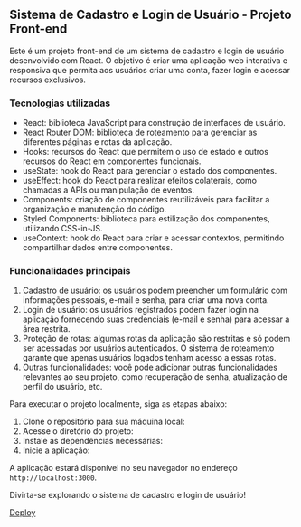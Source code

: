 ## Sistema de Cadastro e Login de Usuário - Projeto Front-end

Este é um projeto front-end de um sistema de cadastro e login de usuário desenvolvido com React. O objetivo é criar uma aplicação web interativa e responsiva que permita aos usuários criar uma conta, fazer login e acessar recursos exclusivos.

### Tecnologias utilizadas
- React: biblioteca JavaScript para construção de interfaces de usuário.
- React Router DOM: biblioteca de roteamento para gerenciar as diferentes páginas e rotas da aplicação.
- Hooks: recursos do React que permitem o uso de estado e outros recursos do React em componentes funcionais.
- useState: hook do React para gerenciar o estado dos componentes.
- useEffect: hook do React para realizar efeitos colaterais, como chamadas a APIs ou manipulação de eventos.
- Components: criação de componentes reutilizáveis para facilitar a organização e manutenção do código.
- Styled Components: biblioteca para estilização dos componentes, utilizando CSS-in-JS.
- useContext: hook do React para criar e acessar contextos, permitindo compartilhar dados entre componentes.

### Funcionalidades principais
1. Cadastro de usuário: os usuários podem preencher um formulário com informações pessoais, e-mail e senha, para criar uma nova conta.
2. Login de usuário: os usuários registrados podem fazer login na aplicação fornecendo suas credenciais (e-mail e senha) para acessar a área restrita.
3. Proteção de rotas: algumas rotas da aplicação são restritas e só podem ser acessadas por usuários autenticados. O sistema de roteamento garante que apenas usuários logados tenham acesso a essas rotas.
4. Outras funcionalidades: você pode adicionar outras funcionalidades relevantes ao seu projeto, como recuperação de senha, atualização de perfil do usuário, etc.

Para executar o projeto localmente, siga as etapas abaixo:

1. Clone o repositório para sua máquina local:
2. Acesse o diretório do projeto:
3. Instale as dependências necessárias:
4. Inicie a aplicação:
   
A aplicação estará disponível no seu navegador no endereço `http://localhost:3000`.

Divirta-se explorando o sistema de cadastro e login de usuário!


[Deploy](https://login-cadastro-seven.vercel.app/)



